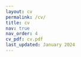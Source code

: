 ```yaml
---
layout: cv
permalink: /cv/
title: cv
nav: true
nav_order: 4
cv_pdf: cv.pdf
last_updated: January 2024
---
```

